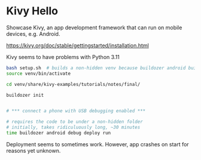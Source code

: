 # Kivy Hello
Showcase Kivy, an app development framework that can run on mobile devices, e.g. Android.

https://kivy.org/doc/stable/gettingstarted/installation.html

Kivy seems to have problems with Python 3.11

```bash
bash setup.sh  # builds a non-hidden venv because buildozer android build requires a non-hidden folder
source venv/bin/activate

cd venv/share/kivy-examples/tutorials/notes/final/

buildozer init


# *** connect a phone with USB debugging enabled ***

# requires the code to be under a non-hidden folder
# initially, takes ridiculuously long, ~30 minutes
time buildozer android debug deploy run
```

Deployment seems to sometimes work. However, app crashes on start for reasons yet unknown.
